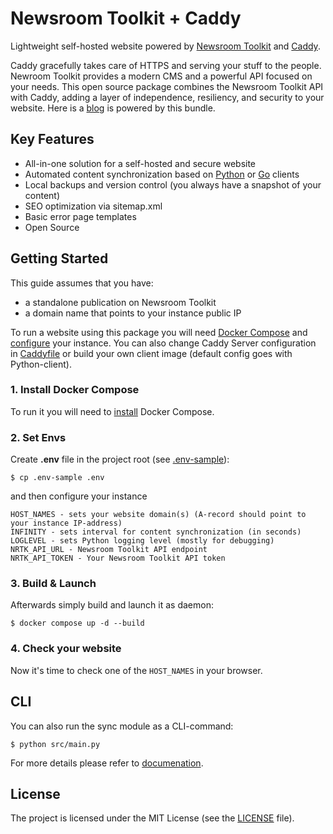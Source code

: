 # Newsroom Toolkit + Caddy
Lightweight self-hosted website powered by [Newsroom Toolkit](https://nrtk.app) and [Caddy](https://github.com/caddyserver/caddy).

Caddy gracefully takes care of HTTPS and serving your stuff to the people. Newroom Toolkit provides a modern CMS and a powerful API focused on your needs. This open source package combines the Newsroom Toolkit API with Caddy, adding a layer of independence, resiliency, and security to your website. Here is a [blog](https://joeface.com) is powered by this bundle.


## Key Features
* All-in-one solution for a self-hosted and secure website
* Automated content synchronization based on [Python](https://github.com/Digital-Developments/nrtk-client-python) or [Go](https://github.com/Digital-Developments/nrtk-client-go) clients
* Local backups and version control (you always have a snapshot of your content)
* SEO optimization via sitemap.xml
* Basic error page templates
* Open Source


## Getting Started
This guide assumes that you have:
* a standalone publication on Newsroom Toolkit
* a domain name that points to your instance public IP

To run a website using this package you will need [Docker Compose](#1-install-docker-compose) and [configure](#2-set-envs) your instance. You can also change Caddy Server configuration in [Caddyfile](Caddyfile) or build your own client image (default config goes with Python-client).


### 1. Install Docker Compose
To run it you will need to [install](https://docs.docker.com/compose/install/) Docker Compose.


### 2. Set Envs
Create **.env** file in the project root (see [.env-sample](.env-sample)):
```
$ cp .env-sample .env
```

and then configure your instance

```
HOST_NAMES - sets your website domain(s) (A-record should point to your instance IP-address)
INFINITY - sets interval for content synchronization (in seconds)
LOGLEVEL - sets Python logging level (mostly for debugging)
NRTK_API_URL - Newsroom Toolkit API endpoint
NRTK_API_TOKEN - Your Newsroom Toolkit API token 
```

### 3. Build & Launch 
Afterwards simply build and launch it as daemon:
```
$ docker compose up -d --build
```

### 4. Check your website
Now it's time to check one of the `HOST_NAMES` in your browser.


## CLI
You can also run the sync module as a CLI-command:
```
$ python src/main.py
```
For more details please refer to [documenation](./src/README.md).


## License
The project is licensed under the MIT License (see the [LICENSE](LICENSE) file).